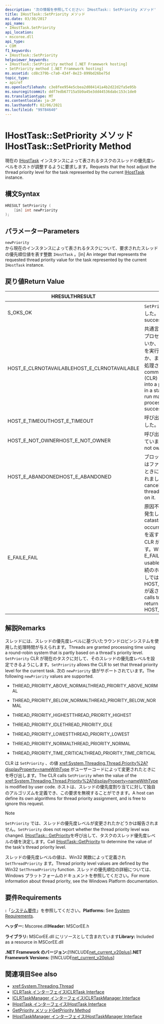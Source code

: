 ```yaml
---
description: '次の情報を参照してください: IHostTask:: SetPriority メソッド'
title: IHostTask::SetPriority メソッド
ms.date: 03/30/2017
api_name:
- IHostTask.SetPriority
api_location:
- mscoree.dll
api_type:
- COM
f1_keywords:
- IHostTask::SetPriority
helpviewer_keywords:
- IHostTask::SetPriority method [.NET Framework hosting]
- SetPriority method [.NET Framework hosting]
ms.assetid: cd8c379b-c7a0-434f-8e23-899bd26be75d
topic_type:
- apiref
ms.openlocfilehash: c3e8fee954e5cbea2d084141a4b2d22d2fa5e95b
ms.sourcegitcommit: ddf7edb67715a5b9a45e3dd44536dabc153c1de0
ms.translationtype: MT
ms.contentlocale: ja-JP
ms.lasthandoff: 02/06/2021
ms.locfileid: "99784640"
---
```

# <a name="ihosttasksetpriority-method"></a><span data-ttu-id="7c9a4-103">IHostTask::SetPriority メソッド</span><span class="sxs-lookup"><span data-stu-id="7c9a4-103">IHostTask::SetPriority Method</span></span>

<span data-ttu-id="7c9a4-104">現在の [IHostTask](ihosttask-interface.md) インスタンスによって表されるタスクのスレッドの優先度レベルをホストが調整するように要求します。</span><span class="sxs-lookup"><span data-stu-id="7c9a4-104">Requests that the host adjust the thread priority level for the task represented by the current [IHostTask](ihosttask-interface.md) instance.</span></span>  
  
## <a name="syntax"></a><span data-ttu-id="7c9a4-105">構文</span><span class="sxs-lookup"><span data-stu-id="7c9a4-105">Syntax</span></span>  
  
```cpp  
HRESULT SetPriority (  
    [in] int newPriority  
);  
```  
  
## <a name="parameters"></a><span data-ttu-id="7c9a4-106">パラメーター</span><span class="sxs-lookup"><span data-stu-id="7c9a4-106">Parameters</span></span>  

 `newPriority`  
 <span data-ttu-id="7c9a4-107">から現在のインスタンスによって表されるタスクについて、要求されたスレッドの優先順位値を表す整数 `IHostTask` 。</span><span class="sxs-lookup"><span data-stu-id="7c9a4-107">[in] An integer that represents the requested thread priority value for the task represented by the current `IHostTask` instance.</span></span>  
  
## <a name="return-value"></a><span data-ttu-id="7c9a4-108">戻り値</span><span class="sxs-lookup"><span data-stu-id="7c9a4-108">Return Value</span></span>  
  
|<span data-ttu-id="7c9a4-109">HRESULT</span><span class="sxs-lookup"><span data-stu-id="7c9a4-109">HRESULT</span></span>|<span data-ttu-id="7c9a4-110">説明</span><span class="sxs-lookup"><span data-stu-id="7c9a4-110">Description</span></span>|  
|-------------|-----------------|  
|<span data-ttu-id="7c9a4-111">S_OK</span><span class="sxs-lookup"><span data-stu-id="7c9a4-111">S_OK</span></span>|<span data-ttu-id="7c9a4-112">`SetPriority` 正常に返されました。</span><span class="sxs-lookup"><span data-stu-id="7c9a4-112">`SetPriority` returned successfully.</span></span>|  
|<span data-ttu-id="7c9a4-113">HOST_E_CLRNOTAVAILABLE</span><span class="sxs-lookup"><span data-stu-id="7c9a4-113">HOST_E_CLRNOTAVAILABLE</span></span>|<span data-ttu-id="7c9a4-114">共通言語ランタイム (CLR) がプロセスに読み込まれていないか、CLR がマネージコードを実行できない状態であるか、または呼び出しが正常に処理されていません。</span><span class="sxs-lookup"><span data-stu-id="7c9a4-114">The common language runtime (CLR) has not been loaded into a process, or the CLR is in a state in which it cannot run managed code or process the call successfully.</span></span>|  
|<span data-ttu-id="7c9a4-115">HOST_E_TIMEOUT</span><span class="sxs-lookup"><span data-stu-id="7c9a4-115">HOST_E_TIMEOUT</span></span>|<span data-ttu-id="7c9a4-116">呼び出しがタイムアウトしました。</span><span class="sxs-lookup"><span data-stu-id="7c9a4-116">The call timed out.</span></span>|  
|<span data-ttu-id="7c9a4-117">HOST_E_NOT_OWNER</span><span class="sxs-lookup"><span data-stu-id="7c9a4-117">HOST_E_NOT_OWNER</span></span>|<span data-ttu-id="7c9a4-118">呼び出し元がロックを所有していません。</span><span class="sxs-lookup"><span data-stu-id="7c9a4-118">The caller does not own the lock.</span></span>|  
|<span data-ttu-id="7c9a4-119">HOST_E_ABANDONED</span><span class="sxs-lookup"><span data-stu-id="7c9a4-119">HOST_E_ABANDONED</span></span>|<span data-ttu-id="7c9a4-120">ブロックされたスレッドまたはファイバーが待機しているときに、イベントが取り消されました。</span><span class="sxs-lookup"><span data-stu-id="7c9a4-120">An event was canceled while a blocked thread or fiber was waiting on it.</span></span>|  
|<span data-ttu-id="7c9a4-121">E_FAIL</span><span class="sxs-lookup"><span data-stu-id="7c9a4-121">E_FAIL</span></span>|<span data-ttu-id="7c9a4-122">原因不明の致命的なエラーが発生しました。</span><span class="sxs-lookup"><span data-stu-id="7c9a4-122">An unknown catastrophic failure occurred.</span></span> <span data-ttu-id="7c9a4-123">メソッドが E_FAIL を返すと、そのプロセス内で CLR が使用できなくなります。</span><span class="sxs-lookup"><span data-stu-id="7c9a4-123">When a method returns E_FAIL, the CLR is no longer usable within the process.</span></span> <span data-ttu-id="7c9a4-124">後続のホストメソッドの呼び出しでは HOST_E_CLRNOTAVAILABLE が返されます。</span><span class="sxs-lookup"><span data-stu-id="7c9a4-124">Subsequent calls to hosting methods return HOST_E_CLRNOTAVAILABLE.</span></span>|  
  
## <a name="remarks"></a><span data-ttu-id="7c9a4-125">解説</span><span class="sxs-lookup"><span data-stu-id="7c9a4-125">Remarks</span></span>  

 <span data-ttu-id="7c9a4-126">スレッドには、スレッドの優先度レベルに基づいたラウンドロビンシステムを使用した処理時間が与えられます。</span><span class="sxs-lookup"><span data-stu-id="7c9a4-126">Threads are granted processing time using a round-robin system that is partly based on a thread's priority level.</span></span> <span data-ttu-id="7c9a4-127">`SetPriority` CLR が現在のタスクに対して、そのスレッドの優先度レベルを設定できるようにします。</span><span class="sxs-lookup"><span data-stu-id="7c9a4-127">`SetPriority` allows the CLR to set that thread priority level for the current task.</span></span> <span data-ttu-id="7c9a4-128">次の `newPriority` 値がサポートされています。</span><span class="sxs-lookup"><span data-stu-id="7c9a4-128">The following `newPriority` values are supported.</span></span>  
  
- <span data-ttu-id="7c9a4-129">THREAD_PRIORITY_ABOVE_NORMAL</span><span class="sxs-lookup"><span data-stu-id="7c9a4-129">THREAD_PRIORITY_ABOVE_NORMAL</span></span>  
  
- <span data-ttu-id="7c9a4-130">THREAD_PRIORITY_BELOW_NORMAL</span><span class="sxs-lookup"><span data-stu-id="7c9a4-130">THREAD_PRIORITY_BELOW_NORMAL</span></span>  
  
- <span data-ttu-id="7c9a4-131">THREAD_PRIORITY_HIGHEST</span><span class="sxs-lookup"><span data-stu-id="7c9a4-131">THREAD_PRIORITY_HIGHEST</span></span>  
  
- <span data-ttu-id="7c9a4-132">THREAD_PRIORITY_IDLE</span><span class="sxs-lookup"><span data-stu-id="7c9a4-132">THREAD_PRIORITY_IDLE</span></span>  
  
- <span data-ttu-id="7c9a4-133">THREAD_PRIORITY_LOWEST</span><span class="sxs-lookup"><span data-stu-id="7c9a4-133">THREAD_PRIORITY_LOWEST</span></span>  
  
- <span data-ttu-id="7c9a4-134">THREAD_PRIORITY_NORMAL</span><span class="sxs-lookup"><span data-stu-id="7c9a4-134">THREAD_PRIORITY_NORMAL</span></span>  
  
- <span data-ttu-id="7c9a4-135">THREAD_PRIORITY_TIME_CRITICAL</span><span class="sxs-lookup"><span data-stu-id="7c9a4-135">THREAD_PRIORITY_TIME_CRITICAL</span></span>  
  
 <span data-ttu-id="7c9a4-136">CLR は `SetPriority` 、の値 <xref:System.Threading.Thread.Priority%2A?displayProperty=nameWithType> がユーザーコードによって変更されたときにを呼び出します。</span><span class="sxs-lookup"><span data-stu-id="7c9a4-136">The CLR calls `SetPriority` when the value of the <xref:System.Threading.Thread.Priority%2A?displayProperty=nameWithType> is modified by user code.</span></span> <span data-ttu-id="7c9a4-137">ホストは、スレッドの優先度割り当てに対して独自のアルゴリズムを定義でき、この要求を無視することができます。</span><span class="sxs-lookup"><span data-stu-id="7c9a4-137">A host can define its own algorithms for thread priority assignment, and is free to ignore this request.</span></span>  
  
> [!NOTE]
> <span data-ttu-id="7c9a4-138">`SetPriority` では、スレッドの優先度レベルが変更されたかどうかは報告されません。</span><span class="sxs-lookup"><span data-stu-id="7c9a4-138">`SetPriority` does not report whether the thread priority level was changed.</span></span> <span data-ttu-id="7c9a4-139">[IHostTask:: GetPriority](ihosttask-getpriority-method.md)を呼び出して、タスクのスレッド優先度レベルの値を決定します。</span><span class="sxs-lookup"><span data-stu-id="7c9a4-139">Call [IHostTask::GetPriority](ihosttask-getpriority-method.md) to determine the value of the task's thread priority level.</span></span>  
  
 <span data-ttu-id="7c9a4-140">スレッドの優先度レベルの値は、Win32 関数によって定義され `SetThreadPriority` ます。</span><span class="sxs-lookup"><span data-stu-id="7c9a4-140">Thread priority level values are defined by the Win32 `SetThreadPriority` function.</span></span> <span data-ttu-id="7c9a4-141">スレッドの優先順位の詳細については、Windows プラットフォームのドキュメントを参照してください。</span><span class="sxs-lookup"><span data-stu-id="7c9a4-141">For more information about thread priority, see the Windows Platform documentation.</span></span>  
  
## <a name="requirements"></a><span data-ttu-id="7c9a4-142">要件</span><span class="sxs-lookup"><span data-stu-id="7c9a4-142">Requirements</span></span>  

 <span data-ttu-id="7c9a4-143">**:**「[システム要件](../../get-started/system-requirements.md)」を参照してください。</span><span class="sxs-lookup"><span data-stu-id="7c9a4-143">**Platforms:** See [System Requirements](../../get-started/system-requirements.md).</span></span>  
  
 <span data-ttu-id="7c9a4-144">**ヘッダー:** Mscoree.dll</span><span class="sxs-lookup"><span data-stu-id="7c9a4-144">**Header:** MSCorEE.h</span></span>  
  
 <span data-ttu-id="7c9a4-145">**ライブラリ:** MSCorEE.dll にリソースとして含まれています</span><span class="sxs-lookup"><span data-stu-id="7c9a4-145">**Library:** Included as a resource in MSCorEE.dll</span></span>  
  
 <span data-ttu-id="7c9a4-146">**.NET Framework のバージョン:**[!INCLUDE[net_current_v20plus](../../../../includes/net-current-v20plus-md.md)]</span><span class="sxs-lookup"><span data-stu-id="7c9a4-146">**.NET Framework Versions:** [!INCLUDE[net_current_v20plus](../../../../includes/net-current-v20plus-md.md)]</span></span>  
  
## <a name="see-also"></a><span data-ttu-id="7c9a4-147">関連項目</span><span class="sxs-lookup"><span data-stu-id="7c9a4-147">See also</span></span>

- <xref:System.Threading.Thread>
- [<span data-ttu-id="7c9a4-148">ICLRTask インターフェイス</span><span class="sxs-lookup"><span data-stu-id="7c9a4-148">ICLRTask Interface</span></span>](iclrtask-interface.md)
- [<span data-ttu-id="7c9a4-149">ICLRTaskManager インターフェイス</span><span class="sxs-lookup"><span data-stu-id="7c9a4-149">ICLRTaskManager Interface</span></span>](iclrtaskmanager-interface.md)
- [<span data-ttu-id="7c9a4-150">IHostTask インターフェイス</span><span class="sxs-lookup"><span data-stu-id="7c9a4-150">IHostTask Interface</span></span>](ihosttask-interface.md)
- [<span data-ttu-id="7c9a4-151">GetPriority メソッド</span><span class="sxs-lookup"><span data-stu-id="7c9a4-151">GetPriority Method</span></span>](ihosttask-getpriority-method.md)
- [<span data-ttu-id="7c9a4-152">IHostTaskManager インターフェイス</span><span class="sxs-lookup"><span data-stu-id="7c9a4-152">IHostTaskManager Interface</span></span>](ihosttaskmanager-interface.md)
